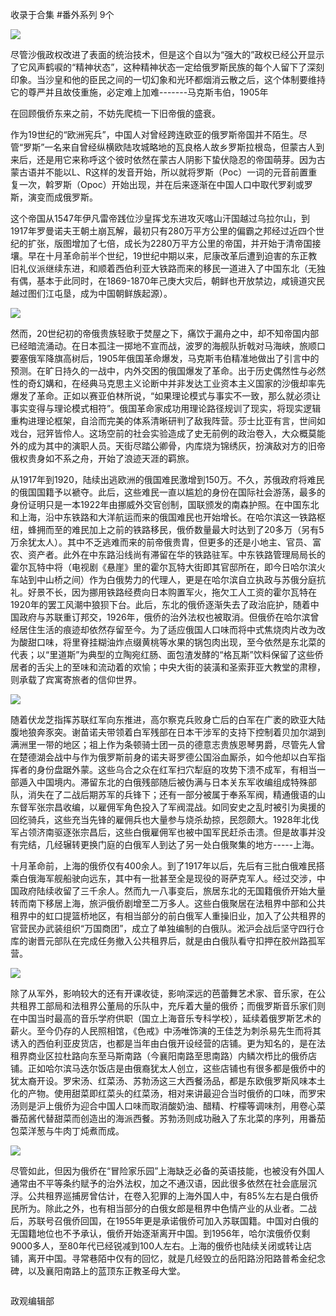 

收录于合集 #番外系列 9个

<img src='/images/623/2.png' width='auto' />

尽管沙俄政权改进了表面的统治技术，但是这个自以为“强大的”政权已经公开显示了它风声鹤唳的“精神状态”，这种精神状态一定给俄罗斯民族的每个人留下了深刻印象。当沙皇和他的臣民之间的一切幻象和光环都烟消云散之后，这个体制要维持它的尊严并且故伎重施，必定难上加难\-------马克斯韦伯，1905年

在回顾俄侨东来之前，不妨先爬梳一下旧帝俄的盛衰。

作为19世纪的“欧洲宪兵”，中国人对曾经跨连欧亚的俄罗斯帝国并不陌生。尽管“罗斯”一名来自曾经纵横欧陆攻城略地的瓦良格人故乡罗斯拉根岛，但蒙古人到来后，还是用它来称呼这个彼时依然在蒙古人阴影下蛰伏隐忍的帝国萌芽。因为古蒙古语并不能以L、R这样的发音开始，所以就将罗斯（Poc）一词的元音前置重复一次，斡罗斯（Opoc）开始出现，并在后来逐渐在中国人口中取代罗刹或罗斯，演变而成俄罗斯。

这个帝国从1547年伊凡雷帝践位沙皇挥戈东进攻灭喀山汗国越过乌拉尔山，到1917年罗曼诺夫王朝土崩瓦解，最初只有280万平方公里的偏霸之邦经过近四个世纪的扩张，版图增加了七倍，成长为2280万平方公里的帝国，并开始于清帝国接壤。早在十月革命前半个世纪，19世纪中期以来，尼康改革后遭到迫害的东正教旧礼仪派继续东进，和顺着西伯利亚大铁路而来的移民一道进入了中国东北（无独有偶，基本于此同时，在1869-1870年己庚大灾后，朝鲜也开放禁边，咸镜道灾民越过图们江屯垦，成为中国朝鲜族起源）。

![](/images/623/3.jpeg)

然而，20世纪初的帝俄贵族轻歌于焚屋之下，痛饮于漏舟之中，却不知帝国内部已经暗流涌动。在日本孤注一掷地不宣而战，波罗的海舰队折戟对马海峡，旅顺口要塞俄军降旗高树后，1905年俄国革命爆发，马克斯韦伯精准地做出了引言中的预测。在旷日持久的一战中，内外交困的俄国爆发了革命。出于历史偶然性与必然性的奇幻媾和，在经典马克思主义论断中并非发达工业资本主义国家的沙俄却率先爆发了革命。正如以赛亚伯林所说，“如果理论模式与事实不一致，那么就必须让事实变得与理论模式相符”。俄国革命家成功用理论路径规训了现实，将现实逻辑重构进理论框架，自洽而完美的体系清晰研判了敌我阵营。莎士比亚有言，世间如戏台，冠笄皆伶人。这场空前的社会实验造成了史无前例的政治卷入，大众概莫能外的成为其中的演职人员。天街尽踏公卿骨，内库烧为锦绣灰，扮演敌对方的旧帝俄权贵身如不系之舟，开始了浪迹天涯的羁旅。

从1917年到1920，陆续出逃欧洲的俄国难民激增到150万。不久，苏俄政府将难民的俄国国籍予以褫夺。此后，这些难民一直以尴尬的身份在国际社会游荡，最多的身份证明只是一本1922年由挪威外交官创制，国联颁发的南森护照。在中国东北和上海，沿中东铁路和大洋航运而来的俄国难民也开始增长。在哈尔滨这一铁路枢纽，蜂拥而至的难民加上之前的铁路移民，俄侨数量最大时达到了20多万（另有5万余犹太人）。其中不乏逃难而来的前帝俄贵胄，但更多的还是小地主、官员、富农、资产者。此外在中东路沿线尚有滞留在华的铁路驻军。中东铁路管理局局长的霍尔瓦特中将（电视剧《悬崖》里的霍尔瓦特大街即其官邸所在，即今日哈尔滨火车站到中山桥之间）作为白俄势力的代理人，更是在哈尔滨自立执政与苏俄分庭抗礼。好景不长，因为挪用铁路经费向日本购置军火，拖欠工人工资的霍尔瓦特在1920年的罢工风潮中狼狈下台。此后，东北的俄侨逐渐失去了政治庇护，随着中国政府与苏联重订邦交，1926年，俄侨的治外法权也被取消。但俄侨在哈尔滨曾经居住生活的痕迹却依然存留至今。为了适应俄国人口味而将中式焦烧肉片改为改为酸甜口味，将里脊挂糊油炸点缀黄桃等水果的锅包肉出现，至今依然是东北菜的代表；以“里道斯”为典型的立陶宛红肠、面包渣发酵的“格瓦斯”饮料保留了这些侨居者的舌尖上的至味和流动着的欢愉；中央大街的装潢和圣索菲亚大教堂的肃穆，则承载了宾寓寄旅者的信仰世界。

![](/images/623/4.jpeg)

随着伏龙芝指挥苏联红军向东推进，高尔察克兵败身亡后的白军在广袤的欧亚大陆腹地狼奔豕突。谢苗诺夫带领着白军残部在日本干涉军的支持下控制着贝加尔湖到满洲里一带的地区；祖上作为条顿骑士团一员的德意志贵族恩琴男爵，尽管先人曾在楚德湖会战中与作为俄罗斯前身的诺夫哥罗德公国浴血厮杀，如今他却以白军指挥者的身份盘踞外蒙。这些乌合之众在红军扫穴犁庭的攻势下溃不成军，有相当一部遁入中国境内。滞留东北的白俄残部随后被伪满与日本关东军收编组成特殊部队，消失在了二战后期苏军的兵锋下；还有一部分被属于奉系军阀，精通俄语的山东督军张宗昌收编，以雇佣军角色投入了军阀混战。如同安史之乱时被引为奥援的回纥骑兵，这些充当先锋的雇佣兵也大量参与烧杀劫掠，民怨颇大。1928年北伐军占领济南驱逐张宗昌后，这些白俄雇佣军也被中国军民赶杀击溃。但是故事并没有完结，几经辗转更换门庭的白俄军人到达了另一处白俄聚集的地方\-----上海。

  

十月革命前，上海的俄侨仅有400余人。到了1917年以后，先后有三批白俄难民搭乘白俄海军舰船驶向远东，其中有一批甚至全是现役的哥萨克军人。经过交涉，中国政府陆续收留了三千余人。然而九一八事变后，旅居东北的无国籍俄侨开始大量转而南下移居上海，旅沪俄侨剧增至二万多人。这些白俄聚居在法租界中部和公共租界中的虹口提篮桥地区，有相当部分的前白俄军人重操旧业，加入了公共租界的官营民办武装组织“万国商团”，成立了单独编制的白俄队。淞沪会战后坚守四行仓库的谢晋元部队在完成任务撤入公共租界后，就是由白俄队看守扣押在胶州路孤军营。

![](/images/623/5.jpeg)

除了从军外，影响较大的还有开课收徒，影响深远的芭蕾舞艺术家、音乐家，在公共租界工部局和法租界公董局的乐队中，充斥着大量的俄侨；而俄罗斯音乐家们则在中国当时最高的音乐学府供职（国立上海音乐专科学校），延续着俄罗斯艺术的薪火。至今仍存的人民照相馆，《色戒》中汤唯饰演的王佳芝为刺杀易先生而将其诱入的西伯利亚皮货店，也都是当年由白俄开设经营的店铺。更为知名的，是在法租界商业区拉杜路向东至马斯南路（今襄阳南路至思南路）内鳞次栉比的俄侨店铺。正如哈尔滨马迭尔饭店是由俄裔犹太人创立，这些店铺也有很多都是俄侨中的犹太裔开设。罗宋汤、红菜汤、苏勃汤这三大西餐汤品，都是东欧俄罗斯风味本土化的产物。使用甜菜即红菜头的红菜汤，相对来讲最迎合当时俄侨的口味，而罗宋汤则是沪上俄侨为迎合中国人口味而取消酸奶油、醋精、柠檬等调味剂，用卷心菜番茄酱代替甜菜而创造出的海派西餐。苏勃汤则成功融入了东北菜的序列，用番茄包菜洋葱与牛肉丁炖煮而成。

![](/images/623/6.jpeg)

尽管如此，但因为俄侨在“冒险家乐园”上海缺乏必备的英语技能，也被没有外国人通常由不平等条约赋予的治外法权，加之不通汉语，因此很多依然在社会底层沉浮。公共租界巡捕房曾估计，在卷入犯罪的上海外国人中，有85%左右是白俄侨民所为。除此之外，也有相当部分的白俄女郎是租界中色情产业的从业者。二战后，苏联号召俄侨回国，在1955年更是承诺俄侨可加入苏联国籍。中国对白俄的无国籍地位也不予承认，俄侨开始逐渐离开中国。到1956年，哈尔滨俄侨仅剩9000多人，至80年代已经锐减到100人左右。上海的俄侨也陆续关闭或转让店铺，离开中国。寻常巷陌中仅有的回忆，就是几经毁立的岳阳路汾阳路普希金纪念碑，以及襄阳南路上的蓝顶东正教圣母大堂。

  

![]()

政观编辑部

